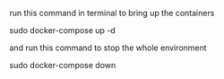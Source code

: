 run this command in terminal to bring up the containers

sudo docker-compose up -d

and run this command to stop the whole environment

sudo docker-compose down
